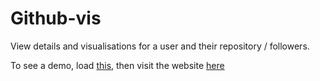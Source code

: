 # Github-vis

View details and visualisations for a user and their repository / followers. 

To see a demo, load [this](https://Github-data-vis.ryno8.repl.run), then visit the website [here](https://Github-data-vis.ryno8.repl.co)
